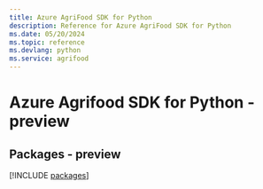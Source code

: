 ```yaml
---
title: Azure AgriFood SDK for Python
description: Reference for Azure AgriFood SDK for Python
ms.date: 05/20/2024
ms.topic: reference
ms.devlang: python
ms.service: agrifood
---
```

# Azure Agrifood SDK for Python - preview
## Packages - preview
[!INCLUDE [packages](agrifood-index.md)]